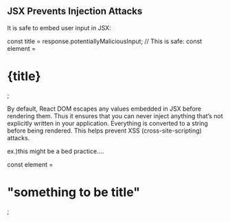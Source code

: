 ## JSX Prevents Injection Attacks

It is safe to embed user input in JSX:

const title = response.potentiallyMaliciousInput;
// This is safe:
const element = <h1>{title}</h1>;

By default, React DOM escapes any values embedded in JSX before rendering them.
Thus it ensures that you can never inject anything that’s not explicitly written in your application. Everything is converted to a string before being rendered. 
This helps prevent XSS (cross-site-scripting) attacks.

ex.)this might be a bed practice....

const element = <h1>"something to be title"</h1>;

##

##
